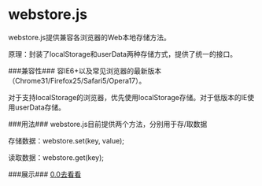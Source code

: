 webstore.js
===========

webstore.js提供兼容各浏览器的Web本地存储方法。

<p>原理：封装了localStorage和userData两种存储方式，提供了统一的接口。</p>

###兼容性###
容IE6+以及常见浏览器的最新版本（Chrome31/Firefox25/Safari5/Opera17）。
<p>对于支持localStorage的浏览器，优先使用localStorage存储。对于低版本的IE使用userData存储。</p>

###用法###
webstore.js目前提供两个方法，分别用于存/取数据
<p>存储数据：webstore.set(key, value);</p>
<p>读取数据：webstore.get(key);</p>
          

###展示###
<a href="http://jeremyfan.github.io/webstore.js">0.0去看看</a>

